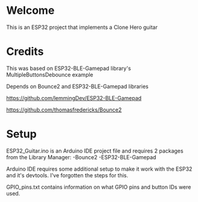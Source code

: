 # Welcome
This is an ESP32 project that implements a Clone Hero guitar

# Credits
This was based on ESP32-BLE-Gamepad library's MultipleButtonsDebounce example

Depends on Bounce2 and ESP32-BLE-Gamepad libraries

https://github.com/lemmingDev/ESP32-BLE-Gamepad

https://github.com/thomasfredericks/Bounce2

# Setup
ESP32_Guitar.ino is an Arduino IDE project file and requires 2 packages from the Library Manager:
  -Bounce2
  -ESP32-BLE-Gamepad
  
Arduino IDE requires some additional setup to make it work with the ESP32 and it's devtools. I've forgotten the steps for this.
   
GPIO_pins.txt contains information on what GPIO pins and button IDs were used.
